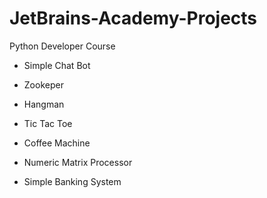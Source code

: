 # JetBrains-Academy-Projects
Python Developer Course

- Simple Chat Bot

- Zookeper
- Hangman
- Tic Tac Toe
- Coffee Machine
- Numeric Matrix Processor
- Simple Banking System

